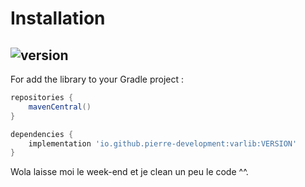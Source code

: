 # Installation

[version]: https://img.shields.io/maven-central/v/io.github.pierre-development/varlib.svg?label=Version
## ![version]

For add the library to your Gradle project :

```groovy
repositories {
    mavenCentral()
}
```

```groovy
dependencies {
    implementation 'io.github.pierre-development:varlib:VERSION'
}
```









Wola laisse moi le week-end et je clean un peu le code ^^.
